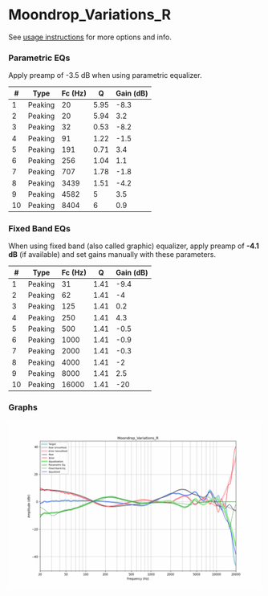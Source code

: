 # Moondrop_Variations_R
See [usage instructions](https://github.com/jaakkopasanen/AutoEq#usage) for more options and info.

### Parametric EQs
Apply preamp of -3.5 dB when using parametric equalizer.

|   # | Type    |   Fc (Hz) |    Q |   Gain (dB) |
|-----|---------|-----------|------|-------------|
|   1 | Peaking |        20 | 5.95 |        -8.3 |
|   2 | Peaking |        20 | 5.94 |         3.2 |
|   3 | Peaking |        32 | 0.53 |        -8.2 |
|   4 | Peaking |        91 | 1.22 |        -1.5 |
|   5 | Peaking |       191 | 0.71 |         3.4 |
|   6 | Peaking |       256 | 1.04 |         1.1 |
|   7 | Peaking |       707 | 1.78 |        -1.8 |
|   8 | Peaking |      3439 | 1.51 |        -4.2 |
|   9 | Peaking |      4582 | 5    |         3.5 |
|  10 | Peaking |      8404 | 6    |         0.9 |

### Fixed Band EQs
When using fixed band (also called graphic) equalizer, apply preamp of **-4.1 dB** (if available) and set gains manually with these parameters.

|   # | Type    |   Fc (Hz) |    Q |   Gain (dB) |
|-----|---------|-----------|------|-------------|
|   1 | Peaking |        31 | 1.41 |        -9.4 |
|   2 | Peaking |        62 | 1.41 |        -4   |
|   3 | Peaking |       125 | 1.41 |         0.2 |
|   4 | Peaking |       250 | 1.41 |         4.3 |
|   5 | Peaking |       500 | 1.41 |        -0.5 |
|   6 | Peaking |      1000 | 1.41 |        -0.9 |
|   7 | Peaking |      2000 | 1.41 |        -0.3 |
|   8 | Peaking |      4000 | 1.41 |        -2   |
|   9 | Peaking |      8000 | 1.41 |         2.5 |
|  10 | Peaking |     16000 | 1.41 |       -20   |

### Graphs
![](./Moondrop_Variations_R.png)
